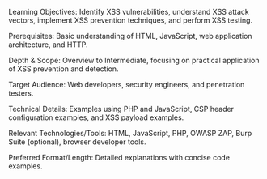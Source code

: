 Learning Objectives: Identify XSS vulnerabilities, understand XSS attack vectors, implement XSS prevention techniques, and perform XSS testing.

Prerequisites: Basic understanding of HTML, JavaScript, web application architecture, and HTTP.

Depth & Scope: Overview to Intermediate, focusing on practical application of XSS prevention and detection.

Target Audience: Web developers, security engineers, and penetration testers.

Technical Details: Examples using PHP and JavaScript, CSP header configuration examples, and XSS payload examples.

Relevant Technologies/Tools: HTML, JavaScript, PHP, OWASP ZAP, Burp Suite (optional), browser developer tools.

Preferred Format/Length: Detailed explanations with concise code examples.
